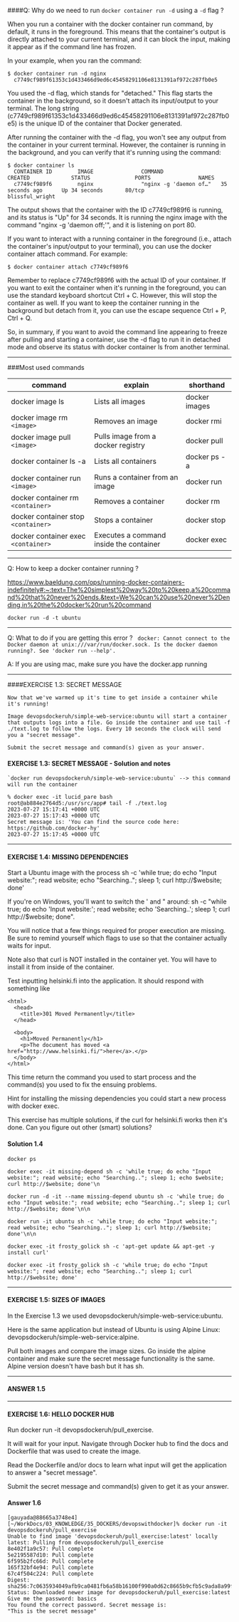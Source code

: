 ####Q: Why do we need to run `docker container run -d` using a `-d` flag ?

When you run a container with the docker container run command, by default, it runs in the foreground. This means that the container's output is directly attached to your current terminal, and it can block the input, making it appear as if the command line has frozen.

In your example, when you ran the command:
```
$ docker container run -d nginx
  c7749cf989f61353c1d433466d9ed6c45458291106e8131391af972c287fb0e5
```
You used the -d flag, which stands for "detached." This flag starts the container in the background, so it doesn't attach its input/output to your terminal. The long string (c7749cf989f61353c1d433466d9ed6c45458291106e8131391af972c287fb0e5) is the unique ID of the container that Docker generated.

After running the container with the -d flag, you won't see any output from the container in your current terminal. However, the container is running in the background, and you can verify that it's running using the command:

```
$ docker container ls
  CONTAINER ID        IMAGE               COMMAND                  CREATED             STATUS              PORTS               NAMES
  c7749cf989f6        nginx               "nginx -g 'daemon of…"   35 seconds ago      Up 34 seconds       80/tcp              blissful_wright

```

The output shows that the container with the ID c7749cf989f6 is running, and its status is "Up" for 34 seconds. It is running the nginx image with the command "nginx -g 'daemon off;'", and it is listening on port 80.

If you want to interact with a running container in the foreground (i.e., attach the container's input/output to your terminal), you can use the docker container attach command. For example:

```
$ docker container attach c7749cf989f6

```

Remember to replace c7749cf989f6 with the actual ID of your container. If you want to exit the container when it's running in the foreground, you can use the standard keyboard shortcut Ctrl + C. However, this will stop the container as well. If you want to keep the container running in the background but detach from it, you can use the escape sequence Ctrl + P, Ctrl + Q.

So, in summary, if you want to avoid the command line appearing to freeze after pulling and starting a container, use the -d flag to run it in detached mode and observe its status with docker container ls from another terminal.

---
###Most used commands

| command                               | explain                                 | shorthand     |
| ------------------------------------- | --------------------------------------- | ------------- |
| docker image ls                       | Lists all images                        | docker images |
| docker image rm `<image>`           | Removes an image                        | docker rmi    |
| docker image pull `<image>`         | Pulls image from a docker registry      | docker pull   |
| docker container ls -a                | Lists all containers                    | docker ps -a  |
| docker container run `<image>`      | Runs a container from an image          | docker run    |
| docker container rm `<container>`   | Removes a container                     | docker rm     |
| docker container stop `<container>` | Stops a container                       | docker stop   |
| docker container exec `<container>` | Executes a command inside the container | docker exec   |

---
Q: How to keep a docker container running ?

https://www.baeldung.com/ops/running-docker-containers-indefinitely#:~:text=The%20simplest%20way%20to%20keep,a%20command%20that%20never%20ends.&text=We%20can%20use%20never%2Dending,in%20the%20docker%20run%20command

`docker run -d -t ubuntu`

---
Q: What to do if you are getting this error ?
`
docker: Cannot connect to the Docker daemon at unix:///var/run/docker.sock. Is the docker daemon running?.
See 'docker run --help'.`

A: If you are using mac, make sure you have the docker.app running 

---

####EXERCISE 1.3: SECRET MESSAGE
```
Now that we've warmed up it's time to get inside a container while it's running!

Image devopsdockeruh/simple-web-service:ubuntu will start a container that outputs logs into a file. Go inside the container and use tail -f ./text.log to follow the logs. Every 10 seconds the clock will send you a "secret message".

Submit the secret message and command(s) given as your answer.
```
#### EXERCISE 1.3: SECRET MESSAGE - Solution and notes
```
`docker run devopsdockeruh/simple-web-service:ubuntu` --> this command will run the container

% docker exec -it lucid_pare bash
root@ab884e2764d5:/usr/src/app# tail -f ./text.log
2023-07-27 15:17:41 +0000 UTC
2023-07-27 15:17:43 +0000 UTC
Secret message is: 'You can find the source code here: https://github.com/docker-hy'
2023-07-27 15:17:45 +0000 UTC
```
---
#### EXERCISE 1.4: MISSING DEPENDENCIES


Start a Ubuntu image with the process sh -c 'while true; do echo "Input website:"; read website; echo "Searching.."; sleep 1; curl http://$website; done'

If you're on Windows, you'll want to switch the ' and " around: sh -c "while true; do echo 'Input website:'; read website; echo 'Searching..'; sleep 1; curl http://$website; done".

You will notice that a few things required for proper execution are missing. Be sure to remind yourself which flags to use so that the container actually waits for input.

Note also that curl is NOT installed in the container yet. You will have to install it from inside of the container.

Test inputting helsinki.fi into the application. It should respond with something like
```
<html>
  <head>
    <title>301 Moved Permanently</title>
  </head>

  <body>
    <h1>Moved Permanently</h1>
    <p>The document has moved <a href="http://www.helsinki.fi/">here</a>.</p>
  </body>
</html>
```
This time return the command you used to start process and the command(s) you used to fix the ensuing problems.

Hint for installing the missing dependencies you could start a new process with docker exec.

This exercise has multiple solutions, if the curl for helsinki.fi works then it's done. Can you figure out other (smart) solutions?

#### Solution 1.4
```
docker ps

docker exec -it missing-depend sh -c 'while true; do echo "Input website:"; read website; echo "Searching.."; sleep 1; echo $website; curl http://$website; done'\n

docker run -d -it --name missing-depend ubuntu sh -c 'while true; do echo "Input website:"; read website; echo "Searching.."; sleep 1; curl http://$website; done'\n\n

docker run -it ubuntu sh -c 'while true; do echo "Input website:"; read website; echo "Searching.."; sleep 1; curl http://$website; done'\n\n

docker exec -it frosty_golick sh -c 'apt-get update && apt-get -y install curl'

docker exec -it frosty_golick sh -c 'while true; do echo "Input website:"; read website; echo "Searching.."; sleep 1; curl http://$website; done'

```
---
#### EXERCISE 1.5: SIZES OF IMAGES
In the Exercise 1.3 we used devopsdockeruh/simple-web-service:ubuntu.

Here is the same application but instead of Ubuntu is using Alpine Linux: devopsdockeruh/simple-web-service:alpine.

Pull both images and compare the image sizes. Go inside the alpine container and make sure the secret message functionality is the same. Alpine version doesn't have bash but it has sh.

---
#### ANSWER 1.5


---


#### EXERCISE 1.6: HELLO DOCKER HUB
Run docker run -it devopsdockeruh/pull_exercise.

It will wait for your input. Navigate through Docker hub to find the docs and Dockerfile that was used to create the image.

Read the Dockerfile and/or docs to learn what input will get the application to answer a "secret message".

Submit the secret message and command(s) given to get it as your answer.

#### Answer 1.6 
```
[gauyada@88665a3748e4][~/WorkDocs/03_KNOWLEDGE/35_DOCKERS/devopswithdocker]% docker run -it devopsdockeruh/pull_exercise
Unable to find image 'devopsdockeruh/pull_exercise:latest' locally
latest: Pulling from devopsdockeruh/pull_exercise
8e402f1a9c57: Pull complete
5e2195587d10: Pull complete
6f595b2fc66d: Pull complete
165f32bf4e94: Pull complete
67c4f504c224: Pull complete
Digest: sha256:7c0635934049afb9ca0481fb6a58b16100f990a0d62c8665b9cfb5c9ada8a99f
Status: Downloaded newer image for devopsdockeruh/pull_exercise:latest
Give me the password: basics
You found the correct password. Secret message is:
"This is the secret message"
```
